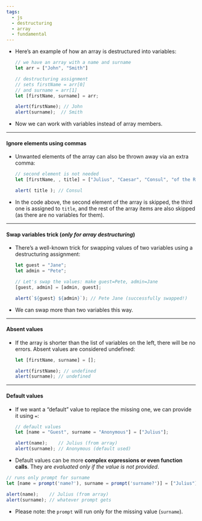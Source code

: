 ```yaml
---
tags:
  - js
  - destructuring
  - array
  - fundamental
---
```


- Here’s an example of how an array is destructured into variables:
	```javascript
	// we have an array with a name and surname
	let arr = ["John", "Smith"]
	
	// destructuring assignment
	// sets firstName = arr[0]
	// and surname = arr[1]
	let [firstName, surname] = arr;
	
	alert(firstName); // John
	alert(surname);  // Smith
	```
- Now we can work with variables instead of array members.

---

#### Ignore elements using commas

- Unwanted elements of the array can also be thrown away via an extra comma:
	```javascript
	// second element is not needed
	let [firstName, , title] = ["Julius", "Caesar", "Consul", "of the Roman Republic"];
	
	alert( title ); // Consul
	```
- In the code above, the second element of the array is skipped, the third one is assigned to `title`, and the rest of the array items are also skipped (as there are no variables for them).

---

#### Swap variables trick (*only for array destructuring*)

- There’s a well-known trick for swapping values of two variables using a destructuring assignment:
	```javascript
	let guest = "Jane";
	let admin = "Pete";
	
	// Let's swap the values: make guest=Pete, admin=Jane
	[guest, admin] = [admin, guest];
	
	alert(`${guest} ${admin}`); // Pete Jane (successfully swapped!)
	```
- We can swap more than two variables this way.

---

#### Absent values

- If the array is shorter than the list of variables on the left, there will be no errors. Absent values are considered undefined:
	```js
	let [firstName, surname] = [];
	
	alert(firstName); // undefined
	alert(surname); // undefined
	```

---

#### Default values

- If we want a “default” value to replace the missing one, we can provide it using `=`:
	```js
	// default values
	let [name = "Guest", surname = "Anonymous"] = ["Julius"];
	
	alert(name);    // Julius (from array)
	alert(surname); // Anonymous (default used)
	```
- Default values can be more **complex expressions or even function calls**. They are *evaluated only if the value is not provided*.
```js
// runs only prompt for surname
let [name = prompt('name?'), surname = prompt('surname?')] = ["Julius"];

alert(name);    // Julius (from array)
alert(surname); // whatever prompt gets
```
- Please note: the `prompt` will run only for the missing value (`surname`).